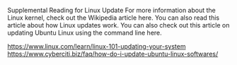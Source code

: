 Supplemental Reading for Linux Update
For more information about the Linux kernel, check out the Wikipedia article here. You can also read this article about how Linux updates work. You can also check out this article on updating Ubuntu Linux using the command line here.

https://www.linux.com/learn/linux-101-updating-your-system
https://www.cyberciti.biz/faq/how-do-i-update-ubuntu-linux-softwares/